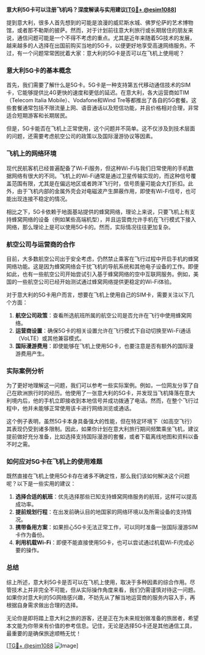 **意大利5G卡可以注册飞机吗？深度解读与实用建议[[TG💪+ @esim1088](https://t.me/s/esim1088)]**

提到意大利，很多人首先想到的可能是浪漫的威尼斯水城、佛罗伦萨的艺术博物馆，或者那不勒斯的披萨。然而，对于计划前往意大利旅行或长期居住的朋友来说，通信问题可能是一个不得不考虑的重点。尤其是近年来随着5G技术的发展，越来越多的人选择在出国前购买当地的5G卡，以便更好地享受高速网络服务。不过，有一个问题常常困扰着大家：意大利的5G卡是否可以在飞机上使用呢？

### 意大利5G卡的基本概念

首先，我们需要了解什么是5G卡。5G卡是一种支持第五代移动通信技术的SIM卡，它能够提供比4G更快的速度和更低的延迟。在意大利，各大运营商如TIM（Telecom Italia Mobile）、Vodafone和Wind Tre等都推出了各自的5G套餐。这些套餐通常包括不限流量上网、语音通话以及短信功能，并且价格相对合理，非常适合短期游客和长期居民。

但是，5G卡能否在飞机上正常使用，这个问题并不简单。这不仅涉及到技术层面的问题，还需要考虑航空公司的政策以及国际漫游协议等因素。

### 飞机上的网络环境

现代民航客机已经普遍配备了Wi-Fi服务，但这种Wi-Fi与我们日常使用的手机数据网络有很大的不同。飞机上的Wi-Fi通常是通过卫星传输实现的，而这种信号覆盖范围有限，尤其是在偏远地区或者跨洋飞行时，信号质量可能会大打折扣。此外，由于飞机内部的金属外壳会对电磁波产生屏蔽作用，即使有Wi-Fi信号，也可能出现连接不稳定的情况。

相比之下，5G卡依赖于地面基站提供的蜂窝网络，理论上来说，只要飞机上有支持蜂窝网络的设备（例如某些高端机型），并且运营商允许手机在飞行模式下接入网络，那么理论上是可以使用5G卡的。然而，实际情况往往更加复杂。

### 航空公司与运营商的合作

目前，大多数航空公司出于安全考虑，仍然禁止乘客在飞行过程中开启手机的蜂窝网络功能。这是因为蜂窝网络会干扰飞机的导航系统和其他电子设备的工作。即便如此，也有一些航空公司开始尝试引入基于蜂窝网络的空中互联网服务。例如，美国的一些航空公司已经开始测试通过蜂窝网络提供更稳定的Wi-Fi体验。

对于意大利的5G卡用户而言，想要在飞机上使用自己的SIM卡，需要关注以下几个方面：

1. **航空公司政策**：查看所选航班所属的航空公司是否允许在飞行中使用蜂窝网络。
2. **运营商设置**：确保5G卡的相关设置允许在飞行模式下自动切换至Wi-Fi通话（VoLTE）或其他兼容模式。
3. **国际漫游费用**：即使能够在飞机上使用5G卡，也要注意是否有额外的国际漫游费用产生。

### 实际案例分析

为了更好地理解这一问题，我们可以参考一些实际案例。例如，一位网友分享了自己在欧洲旅行时的经历。他使用了一张意大利的5G卡，并发现当飞机降落在意大利境内后，他的手机立即接收到本地信号并成功拨通了电话。然而，在整个飞行过程中，他并未能够正常使用该卡进行网络浏览或通话。

这个例子表明，虽然5G卡本身具备强大的性能，但在特定环境下（如高空飞行）其表现仍受到诸多限制。因此，如果你计划在意大利旅行期间频繁乘坐飞机，建议提前做好充分准备，比如选择支持国际漫游的套餐，或者下载离线地图和资料以备不时之需。

### 如何应对5G卡在飞机上的使用难题

既然直接在飞机上使用5G卡存在诸多不确定性，那么我们该如何解决这个问题呢？以下是一些实用的建议：

1. **选择合适的航班**：优先选择那些已知支持蜂窝网络服务的航班，这样可以提高成功率。
2. **提前规划行程**：在出发前确认目的地国家的网络环境以及所需设备的支持情况。
3. **携带备用方案**：如果担心5G卡无法正常工作，可以同时准备一张国际漫游SIM卡作为备份。
4. **利用机载Wi-Fi**：即便不能直接使用5G卡，也可以尝试通过机载Wi-Fi完成必要的操作。

### 总结

综上所述，意大利5G卡是否可以在飞机上使用，取决于多种因素的综合作用。尽管技术上并非完全不可能，但从实际操作角度来看，我们仍需谨慎对待这一问题。如果你对意大利的5G网络感兴趣，不妨先从了解当地运营商的服务内容入手，再根据自身需求做出合理的选择。

无论你是即将踏上意大利之旅的游客，还是正在为未来规划做准备的旅居者，希望本文能为你带来有价值的参考信息。记住，无论是选择5G卡还是其他通信工具，最重要的是确保旅途顺畅无忧！

[[TG💪+ @esim1088](https://t.me/s/esim1088) ![Image](https://i.postimg.cc/4NQfJmqS/Snipaste-2025-05-13-00-14-12.png)]